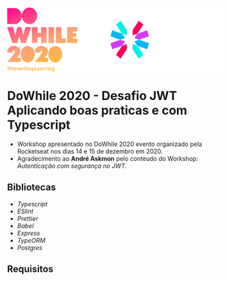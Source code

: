 <img align="center" alt="DoWhileJWT" width="520px" height="150px" src=".github/dowhilejwt.png"
style="text-align: center;" />
<br />

# **DoWhile 2020 - Desafio JWT Aplicando boas praticas e com Typescript**

- Workshop apresentado no DoWhile 2020 evento organizado pela Rocketseat nos dias 14 e 15 de dezembro em 2020.
- Agradecimento ao **André Askmon** pelo conteudo do Workshop: _Autenticação com segurança no JWT._

## **Bibliotecas**

- _Typescript_
- _ESlint_
- _Prettier_
- _Babel_
- _Express_
- _TypeORM_
- _Postgres_

## **Requisitos**
